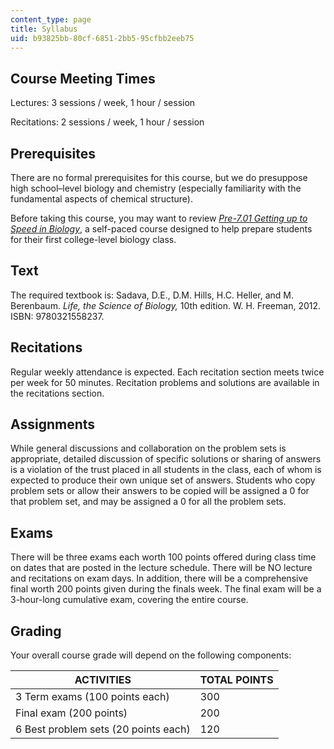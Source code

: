 ```yaml
---
content_type: page
title: Syllabus
uid: b93825bb-80cf-6851-2bb5-95cfbb2eeb75
---
```


Course Meeting Times
--------------------

Lectures: 3 sessions / week, 1 hour / session

Recitations: 2 sessions / week, 1 hour / session

Prerequisites
-------------

There are no formal prerequisites for this course, but we do presuppose high school–level biology and chemistry (especially familiarity with the fundamental aspects of chemical structure).

Before taking this course, you may want to review _[Pre-7.01 Getting up to Speed in Biology](/resources/res-7-001-pre-7-01-getting-up-to-speed-in-biology-summer-2019)_, a self-paced course designed to help prepare students for their first college-level biology class.

Text
----

The required textbook is: Sadava, D.E., D.M. Hills, H.C. Heller, and M. Berenbaum. _Life, the Science of Biology,_ 10th edition. W. H. Freeman, 2012. ISBN: 9780321558237.

Recitations
-----------

Regular weekly attendance is expected. Each recitation section meets twice per week for 50 minutes. Recitation problems and solutions are available in the recitations section.

Assignments
-----------

While general discussions and collaboration on the problem sets is appropriate, detailed discussion of specific solutions or sharing of answers is a violation of the trust placed in all students in the class, each of whom is expected to produce their own unique set of answers. Students who copy problem sets or allow their answers to be copied will be assigned a 0 for that problem set, and may be assigned a 0 for all the problem sets.

Exams
-----

There will be three exams each worth 100 points offered during class time on dates that are posted in the lecture schedule. There will be NO lecture and recitations on exam days. In addition, there will be a comprehensive final worth 200 points given during the finals week. The final exam will be a 3-hour-long cumulative exam, covering the entire course. 

Grading
-------

Your overall course grade will depend on the following components:

| ACTIVITIES | TOTAL POINTS |
| --- | --- |
| 3 Term exams (100 points each) | 300 |
| Final exam (200 points) | 200 |
| 6 Best problem sets (20 points each) | 120